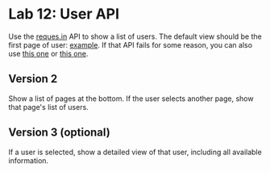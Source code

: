
# Lab 12: User API

Use the [reques.in](https://reqres.in/) API to show a list of users. The default view should be the first page of user: [example](https://raw.githubusercontent.com/PdxCodeGuild/PythonFullStack/master/3_JavaScript/resources/formatted-cards.png). If that API fails for some reason, you can also use [this one](https://jsonplaceholder.typicode.com/) or [this one](https://randomuser.me/).

## Version 2

Show a list of pages at the bottom. If the user selects another page, show that page's list of users.

## Version 3 (optional)

If a user is selected, show a detailed view of that user, including all available information.